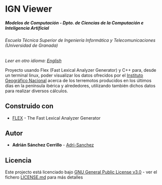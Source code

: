 # IGN Viewer
##### Modelos de Computación - Dpto. de Ciencias de la Computación e Inteligencia Artificial
###### Escuela Técnica Superior de Ingeniería Informática y Telecomunicaciones (Universidad de Granada)

*Leer en otro idioma: [English](README.eng.md)*

Proyecto usando Flex (Fast Lexical Analyzer Generator) y C++ para, desde un terminal linux, poder visualizar los datos ofrecidos por el <a href="http://www.ign.es/web/ign/portal">Instituto Geográfico Nacional</a> acerca de los terremotos producidos en los últimos días en la península ibérica y alrededores, utilizando también dichos datos para realizar diversos cálculos. 

## Construido con

* [FLEX](http://www.dropwizard.io/1.0.2/docs/) - The Fast Lexical Analyzer Generator

## Autor

* **Adrián Sánchez Cerrillo** - [Adri-Sanchez](https://github.com/Adri-Sanchez)

## Licencia

Este projecto está licenciado bajo [GNU General Public License v3.0](http://www.gnu.org/licenses/) - ver el fichero [LICENSE.md](LICENSE.md) para más detalles

